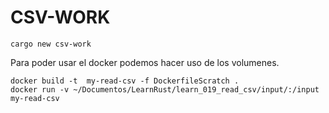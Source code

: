 # CSV-WORK


```
cargo new csv-work
```

Para poder usar el docker podemos hacer uso de los volumenes.
```shell
docker build -t  my-read-csv -f DockerfileScratch .
docker run -v ~/Documentos/LearnRust/learn_019_read_csv/input/:/input my-read-csv
```
